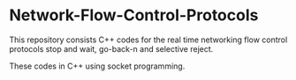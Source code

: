 # Network-Flow-Control-Protocols
This repository consists C++ codes for the real time networking flow control protocols stop and wait, go-back-n and selective reject.

These codes in C++ using socket programming.
